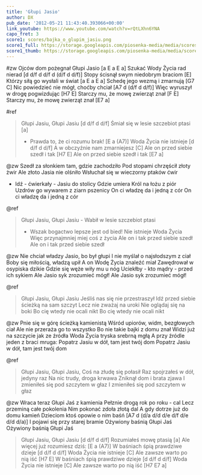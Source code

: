 ```yaml
---
title: 'Głupi Jasio'
author: DX
pub_date: '2012-05-21 11:43:40.393066+00:00'
link_youtube: https://www.youtube.com/watch?v=rQtLXhn6YNA
capo_fret: 3
score1: scores/bajka_o_glupim_jasiu.png
score1_full: https://storage.googleapis.com/piosenka-media/media/scores/bajka_o_glupim_jasiu.png
score1_thumb: https://storage.googleapis.com/piosenka-media/media/scores/bajka_o_glupim_jasiu.png.180x0_q85_upscale.jpg
---
```


#zw
Ojców dom pożegnał Głupi Jasio [a E a E a]
Szukać Wody Życia rad nierad [d d/f d d/f d (d/f d d/f)]
Stopy ścisnął swym niedobrym braciom [E]
Którzy siłą go wysłali w świat [a E a E a]
Schedę jego wezmą i zmarnują [G7 C]
Nic powiedzieć nie mógł, choćby chciał [A7 d (d/f d d/f)]
Więc wyruszył w drogę pogwizdując [H7 E]
Starczy mu, że mowę zwierząt znał [F E]
Starczy mu, że mowę zwierząt znał [E7 a]

#ref
>Głupi Jasiu, Głupi Jasiu [d d/f d d/f]
>Śmiał się w lesie szczebiot ptasi [a]
>- Prawda to, że ci rozumu brak! [E a (A7)]
>Woda Życia nie istnieje [d d/f d d/f]
>A w obczyźnie nam zmarniejesz [C]
>Ale on przed siebie szedł i tak [H7 E]
>Ale on przed siebie szedł i tak [E7 a]

@zw
Szedł za słonkiem tam, gdzie zachodziło
Pod stopami chrzęścił złoty żwir
Ale złoto Jasia nie olśniło
Wsłuchał się w wieczorny ptaków ćwir
- Idź - ćwierkały - Jasiu do stolicy
Gdzie umiera Król na łożu z piór
Uzdrów go wywarem z ziarn pszenicy
On ci władzę da i jedną z cór
On ci władzę da i jedną z cór

@ref
>Głupi Jasiu, Głupi Jasiu -
>Wabił w lesie szczebiot ptasi
>- Wszak bogactwo lepsze jest od bied!
>Nie istnieje Woda Życia
>Więc przynajmniej miej coś z życia
>Ale on i tak przed siebie szedł
>Ale on i tak przed siebie szedł

@zw
Nie chciał władzy Jasio, bo był głupi
I nie myślał o najsłodszym z ciał
Boby się miłością, władzą upił
A on Wodę Życia znaleźć miał
Zawędrował w osypiska dzikie
Gdzie się węże wiły mu u nóg
Uciekłby - kto mądry - przed ich sykiem
Ale Jasio syk zrozumieć mógł!
Ale Jasio syk zrozumieć mógł!

@ref
>Głupi Jasiu, Głupi Jasiu
>Jeśliś nas się nie przestraszył
>Idź przed siebie ścieżką na sam szczyt
>Lecz nie zważaj na uroki
>Nie oglądaj się na boki
>Bo cię wtedy nie ocali nikt
>Bo cię wtedy nie ocali nikt

@zw
Pnie się w górę ścieżką kamienistą
Wśród upiorów, widm, bezgłowych ciał
Ale nie przeraża go to wszystko
Bo nie takie bajki z domu znał
Widzi już na szczycie jak ze źródła
Woda Życia tryska srebrną mgłą
A przy źródle jeden z braci mruga:
Popatrz Jasiu w dół, tam jest twój dom
Popatrz Jasiu w dół, tam jest twój dom

@ref
>Głupi Jasiu, Głupi Jasiu,
>Coś na złudę się połasił
>Raz spojrzałeś w dół, jedyny raz
>Na nic trudy, droga krwawa
>Zniknął dom i brata zjawa
>I zmieniłeś się pod szczytem w głaz
>I zmieniłeś się pod szczytem w głaz

@zw
Wraca teraz Głupi Jaś z kamienia
Pełznie drogą rok po roku - cal
Lecz przeminą całe pokolenia
Nim pokonać zdoła złotą dal
A gdy dotrze już do domu kamień
Dzieciom ktoś opowie o nim baśń [A7 d (d/a d/d d/e d/f d/e d/d d/a)]
I pojawi się przy starej bramie
Ożywiony baśnią Głupi Jaś
Ożywiony baśnią Głupi Jaś

>Głupi Jasiu, Głupi Jasiu [d d/f d d/f]
>Rozumiałeś mowę ptasią [a]
>Ale więcej już rozumiesz dziś: [E a (A7)]
>W baśniach śpią prawdziwe dzieje [d d/f d d/f]
>Woda Życia nie istnieje [C]
>Ale zawsze warto po nią iść [H7 E]
>W baśniach śpią prawdziwe dzieje [d d/f d d/f]
>Woda Życia nie istnieje [C]
>Ale zawsze warto po nią iść [H7 E7 a]